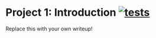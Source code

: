 # Project 1: Introduction [![tests](../../../badges/submit-proj1/pipeline.svg)](../../../pipelines/submit-proj1/latest)

Replace this with your own writeup!
